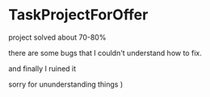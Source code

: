 # TaskProjectForOffer


project solved about 70-80%

there are some bugs that I couldn't understand how to fix.

and finally I ruined it

sorry for ununderstanding things )
